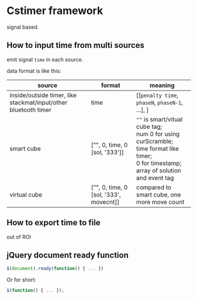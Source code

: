# Cstimer framework

signal based.

## How to input time from multi sources

emit signal `time` in each source. 

data format is like this:

| source | format | meaning |
|--------|--------|---------|
| inside/outside timer, like stackmat/input/other bluetooth timer | time | [[`penalty time`, `phaseN`, `phaseN-1`, ...], ]  |
| smart cube | ["", 0, time, 0 [sol, '333']] | `""` is smart/vitual cube tag; <br> num 0 for using curScramble; <br>  time format like timer; <br> 0 for timestamp; <br>  array of solution and event tag |
| virtual cube | ["", 0, time, 0 [sol, '333', movecnt]] | compared to smart cube, one more move count |


## How to export time to file

out of ROI


## jQuery document ready function

```js
$(document).ready(function() { ... })
```

Or for short:

```js
$(function() { ... });
```